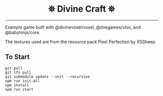 <h1 align="center">
 ⛯ Divine Craft ⛯
</h1>

---

Example game built with @divinevoxel/voxel, @dvegames/vlox, and @babylonjs/core.

The textures used are from the resource pack Pixel Perfection by XSSheep.

## To Start

```console
git pull
git lfs pull
git submodule update --init --recursive
npm run init:all
npm install
npm run start
```